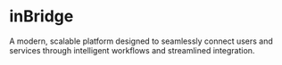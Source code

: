 # inBridge
A modern, scalable platform designed to seamlessly connect users and services through intelligent workflows and streamlined integration.
